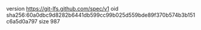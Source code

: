 version https://git-lfs.github.com/spec/v1
oid sha256:60a0dbc9d8282b6441db599cc99b025d559bde89f370b574b3b151c6a5d0a797
size 987

